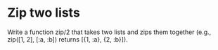 # Zip two lists

Write a function zip/2 that takes two lists and zips them together (e.g., zip([1, 2], [:a, :b]) returns [{1, :a}, {2, :b}]).
